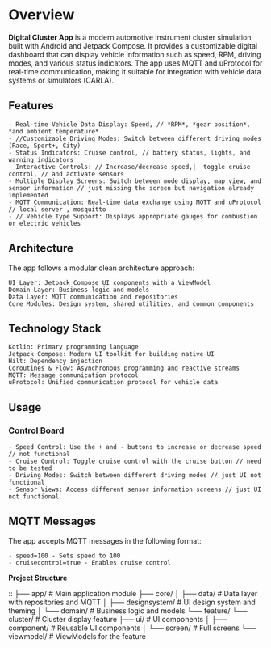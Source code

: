 # Overview

**Digital Cluster App** is a modern automotive instrument cluster simulation built with Android and Jetpack Compose. It provides a customizable digital dashboard that can display vehicle information such as speed, RPM, driving modes, and various status indicators. The app uses MQTT and uProtocol for real-time communication, making it suitable for integration with vehicle data systems or simulators (CARLA).


## Features

    - Real-time Vehicle Data Display: Speed, // *RPM*, *gear position*, *and ambient temperature*
    - //Customizable Driving Modes: Switch between different driving modes (Race, Sport+, City)
    - Status Indicators: Cruise control, // battery status, lights, and warning indicators
    - Interactive Controls: // Increase/decrease speed,|  toggle cruise control, // and activate sensors
    - Multiple Display Screens: Switch between mode display, map view, and sensor information // just missing the screen but navigation already implemented
    - MQTT Communication: Real-time data exchange using MQTT and uProtocol // local server , mosquitto
    - // Vehicle Type Support: Displays appropriate gauges for combustion or electric vehicles


## Architecture

The app follows a modular clean architecture approach:

    UI Layer: Jetpack Compose UI components with a ViewModel
    Domain Layer: Business logic and models
    Data Layer: MQTT communication and repositories
    Core Modules: Design system, shared utilities, and common components


## Technology Stack
    
    Kotlin: Primary programming language
    Jetpack Compose: Modern UI toolkit for building native UI
    Hilt: Dependency injection
    Coroutines & Flow: Asynchronous programming and reactive streams
    MQTT: Message communication protocol
    uProtocol: Unified communication protocol for vehicle data


## Usage

### Control Board

    - Speed Control: Use the + and - buttons to increase or decrease speed // not functional
    - Cruise Control: Toggle cruise control with the cruise button // need to be tested
    - Driving Modes: Switch between different driving modes // just UI not functional
    - Sensor Views: Access different sensor information screens // just UI not functional 

## MQTT Messages

The app accepts MQTT messages in the following format:

    - speed=100 - Sets speed to 100
    - cruisecontrol=true - Enables cruise control

**Project Structure**

::
├── app/                          # Main application module
├── core/
│   ├── data/                     # Data layer with repositories and MQTT
│   ├── designsystem/             # UI design system and theming
│   └── domain/                   # Business logic and models
└── feature/
    └── cluster/                  # Cluster display feature
        ├── ui/                   # UI components
        │   ├── component/        # Reusable UI components
        │   └── screen/           # Full screens
        └── viewmodel/            # ViewModels for the feature